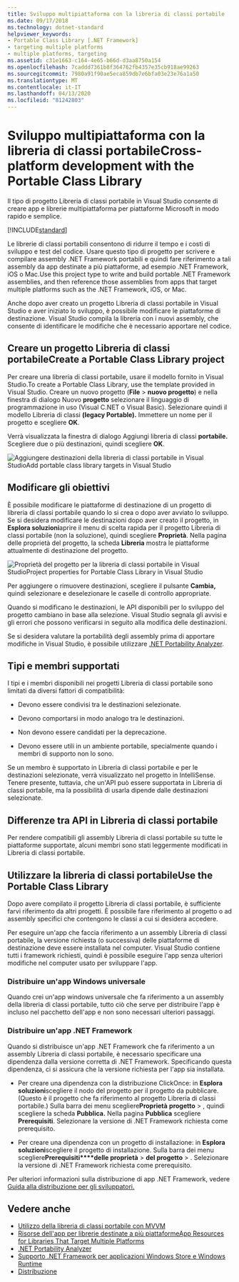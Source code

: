 ```yaml
---
title: Sviluppo multipiattaforma con la libreria di classi portabile
ms.date: 09/17/2018
ms.technology: dotnet-standard
helpviewer_keywords:
- Portable Class Library [.NET Framework]
- targeting multiple platforms
- multiple platforms, targeting
ms.assetid: c31e1663-c164-4e65-b66d-d3aa8750a154
ms.openlocfilehash: 7caddd7361b8f364762fb4357e35cb918ae99263
ms.sourcegitcommit: 7980a91f90ae5eca859db7e6bfa03e23e76a1a50
ms.translationtype: MT
ms.contentlocale: it-IT
ms.lasthandoff: 04/13/2020
ms.locfileid: "81242803"
---
```

# <a name="cross-platform-development-with-the-portable-class-library"></a>Sviluppo multipiattaforma con la libreria di classi portabileCross-platform development with the Portable Class Library

Il tipo di progetto Libreria di classi portabile in Visual Studio consente di creare app e librerie multipiattaforma per piattaforme Microsoft in modo rapido e semplice.

[!INCLUDE[standard](../../../includes/pcl-to-standard.md)]

Le librerie di classi portabili consentono di ridurre il tempo e i costi di sviluppo e test del codice. Usare questo tipo di progetto per scrivere e compilare assembly .NET Framework portabili e quindi fare riferimento a tali assembly da app destinate a più piattaforme, ad esempio .NET Framework, iOS o Mac.Use this project type to write and build portable .NET Framework assemblies, and then reference those assemblies from apps that target multiple platforms such as the .NET Framework, iOS, or Mac.

Anche dopo aver creato un progetto Libreria di classi portabile in Visual Studio e aver iniziato lo sviluppo, è possibile modificare le piattaforme di destinazione. Visual Studio compila la libreria con i nuovi assembly, che consente di identificare le modifiche che è necessario apportare nel codice.

## <a name="create-a-portable-class-library-project"></a>Creare un progetto Libreria di classi portabileCreate a Portable Class Library project

Per creare una libreria di classi portabile, usare il modello fornito in Visual Studio.To create a Portable Class Library, use the template provided in Visual Studio. Creare un nuovo progetto (**File** > **nuovo progetto**) e nella finestra di dialogo Nuovo **progetto** selezionare il linguaggio di programmazione in uso (Visual C.NET o Visual Basic). Selezionare quindi il modello Libreria di classi **(legacy Portable).** Immettere un nome per il progetto e scegliere **OK**.

Verrà visualizzata la finestra di dialogo Aggiungi libreria di classi **portabile.** Scegliere due o più destinazioni, quindi scegliere **OK**.

![Aggiungere destinazioni della libreria di classi portabile in Visual StudioAdd portable class library targets in Visual Studio](media/add-portable-class-library.png)

## <a name="change-targets"></a>Modificare gli obiettivi

È possibile modificare le piattaforme di destinazione di un progetto di libreria di classi portabile quando lo si crea o dopo aver avviato lo sviluppo. Se si desidera modificare le destinazioni dopo aver creato il progetto, in **Esplora soluzioni**aprire il menu di scelta rapida per il progetto Libreria di classi portabile (non la soluzione), quindi scegliere **Proprietà**. Nella pagina delle proprietà del progetto, la scheda **Libreria** mostra le piattaforme attualmente di destinazione del progetto.

![Proprietà del progetto per la libreria di classi portabile in Visual StudioProject properties for Portable Class Library in Visual Studio](media/pcl-project-properties.png)

Per aggiungere o rimuovere destinazioni, scegliere il pulsante **Cambia,** quindi selezionare e deselezionare le caselle di controllo appropriate.

Quando si modificano le destinazioni, le API disponibili per lo sviluppo del progetto cambiano in base alla selezione. Visual Studio segnala gli avvisi e gli errori che possono verificarsi in seguito alla modifica delle destinazioni.

Se si desidera valutare la portabilità degli assembly prima di apportare modifiche in Visual Studio, è possibile utilizzare [.NET Portability Analyzer](https://marketplace.visualstudio.com/items?itemName=ConnieYau.NETPortabilityAnalyzer).

## <a name="supported-types-and-members"></a>Tipi e membri supportati

I tipi e i membri disponibili nei progetti Libreria di classi portabile sono limitati da diversi fattori di compatibilità:

- Devono essere condivisi tra le destinazioni selezionate.

- Devono comportarsi in modo analogo tra le destinazioni.

- Non devono essere candidati per la deprecazione.

- Devono essere utili in un ambiente portabile, specialmente quando i membri di supporto non lo sono.

Se un membro è supportato in Libreria di classi portabile e per le destinazioni selezionate, verrà visualizzato nel progetto in IntelliSense. Tenere presente, tuttavia, che un'API può essere supportata in Libreria di classi portabile, ma la possibilità di usarla dipende dalle destinazioni selezionate.

## <a name="api-differences-in-the-portable-class-library"></a>Differenze tra API in Libreria di classi portabile

Per rendere compatibili gli assembly Libreria di classi portabile su tutte le piattaforme supportate, alcuni membri sono stati leggermente modificati in Libreria di classi portabile.

## <a name="use-the-portable-class-library"></a>Utilizzare la libreria di classi portabileUse the Portable Class Library

Dopo avere compilato il progetto Libreria di classi portabile, è sufficiente farvi riferimento da altri progetti. È possibile fare riferimento al progetto o ad assembly specifici che contengono le classi a cui si desidera accedere.

Per eseguire un'app che faccia riferimento a un assembly Libreria di classi portabile, la versione richiesta (o successiva) delle piattaforme di destinazione deve essere installata nel computer. Visual Studio contiene tutti i framework richiesti, quindi è possibile eseguire l'app senza ulteriori modifiche nel computer usato per sviluppare l'app.

### <a name="deploy-a-universal-windows-app"></a>Distribuire un'app Windows universale

Quando crei un'app windows universale che fa riferimento a un assembly della libreria di classi portabile, tutto ciò che serve per distribuire l'app è incluso nel pacchetto dell'app e non sono necessari ulteriori passaggi.

### <a name="deploy-a-net-framework-app"></a>Distribuire un'app .NET Framework

Quando si distribuisce un'app .NET Framework che fa riferimento a un assembly Libreria di classi portabile, è necessario specificare una dipendenza dalla versione corretta di .NET Framework. Specificando questa dipendenza, ci si assicura che la versione richiesta per l'app sia installata.

- Per creare una dipendenza con la distribuzione ClickOnce: in **Esplora soluzioni**scegliere il nodo del progetto per il progetto da pubblicare. (Questo è il progetto che fa riferimento al progetto Libreria di classi portabile.) Sulla barra dei menu scegliere**Proprietà** **progetto** > , quindi scegliere la scheda **Pubblica.** Nella pagina **Pubblica** scegliere **Prerequisiti**. Selezionare la versione di .NET Framework richiesta come prerequisito.

- Per creare una dipendenza con un progetto di installazione: in **Esplora soluzioni**scegliere il progetto di installazione. Sulla barra dei menu scegliere**Prerequisiti****delle proprietà** >  **del progetto** > . Selezionare la versione di .NET Framework richiesta come prerequisito.

Per ulteriori informazioni sulla distribuzione di app .NET Framework, vedere [Guida alla distribuzione per gli sviluppatori.](../../../docs/framework/deployment/deployment-guide-for-developers.md)

## <a name="see-also"></a>Vedere anche

- [Utilizzo della libreria di classi portabile con MVVM](using-portable-class-library-with-model-view-view-model.md)
- [Risorse dell'app per librerie destinate a più piattaformeApp Resources for Libraries That Target Multiple Platforms](app-resources-for-libraries-that-target-multiple-platforms.md)
- [.NET Portability Analyzer](https://marketplace.visualstudio.com/items?itemName=ConnieYau.NETPortabilityAnalyzer)
- [Supporto .NET Framework per applicazioni Windows Store e Windows Runtime](../../../docs/standard/cross-platform/support-for-windows-store-apps-and-windows-runtime.md)
- [Distribuzione](../../../docs/framework/deployment/net-framework-applications.md)
